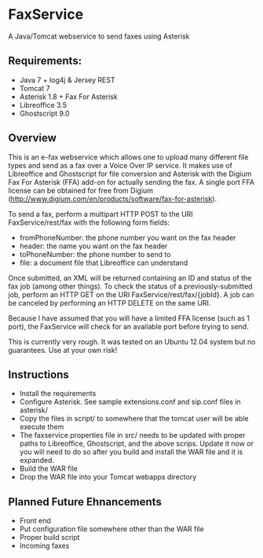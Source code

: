 FaxService
==========

A Java/Tomcat webservice to send faxes using Asterisk


## Requirements:
 -   Java 7 + log4j & Jersey REST
 -   Tomcat 7
 -   Asterisk 1.8 + Fax For Asterisk
 -   Libreoffice 3.5
 -   Ghostscript 9.0


## Overview
This is an e-fax webservice which allows one to upload many different file types and send as a fax over a Voice Over IP service. It makes use of Libreoffice and Ghostscript for file conversion and Asterisk with the Digium Fax For Asterisk (FFA) add-on for actually sending the fax. A single port FFA license can be obtained for free from Digium (http://www.digium.com/en/products/software/fax-for-asterisk).

To send a fax, perform a multipart HTTP POST to the URI FaxService/rest/fax with the following form fields:
 -   fromPhoneNumber: the phone number you want on the fax header
 -   header: the name you want on the fax header
 -   toPhoneNumber: the phone number to send to
 -   file: a document file that Libreoffice can understand

Once submitted, an XML will be returned containing an ID and status of the fax job (among other things). To check the status of a previously-submitted job, perform an HTTP GET on the URI FaxService/rest/fax/{jobId}. A job can be canceled by performing an HTTP DELETE on the same URI.

Because I have assumed that you will have a limited FFA license (such as 1 port), the FaxService will check for an available port before trying to send. 

This is currently very rough. It was tested on an Ubuntu 12.04 system but no guarantees. Use at your own risk!


## Instructions
 -   Install the requirements
 -   Configure Asterisk. See sample extensions.conf and sip.conf files in asterisk/
 -   Copy the files in script/ to somewhere that the tomcat user will be able execute them
 -   The faxservice.properties file in src/ needs to be updated with proper paths to Libreoffice, Ghostscript, and the above scrips. Update it now or you will need to do so after you build and install the WAR file and it is expanded.
 -   Build the WAR file
 -   Drop the WAR file into your Tomcat webapps directory


## Planned Future Ehnancements
 -  Front end
 -  Put configuration file somewhere other than the WAR file
 -  Proper build script
 -  Incoming faxes

